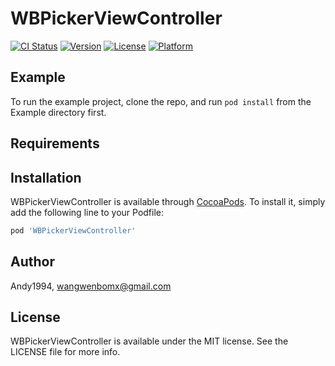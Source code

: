 # WBPickerViewController

[![CI Status](https://img.shields.io/travis/Andy1994/WBPickerViewController.svg?style=flat)](https://travis-ci.org/Andy1994/WBPickerViewController)
[![Version](https://img.shields.io/cocoapods/v/WBPickerViewController.svg?style=flat)](https://cocoapods.org/pods/WBPickerViewController)
[![License](https://img.shields.io/cocoapods/l/WBPickerViewController.svg?style=flat)](https://cocoapods.org/pods/WBPickerViewController)
[![Platform](https://img.shields.io/cocoapods/p/WBPickerViewController.svg?style=flat)](https://cocoapods.org/pods/WBPickerViewController)

## Example

To run the example project, clone the repo, and run `pod install` from the Example directory first.

## Requirements

## Installation

WBPickerViewController is available through [CocoaPods](https://cocoapods.org). To install
it, simply add the following line to your Podfile:

```ruby
pod 'WBPickerViewController'
```

## Author

Andy1994, wangwenbomx@gmail.com

## License

WBPickerViewController is available under the MIT license. See the LICENSE file for more info.
